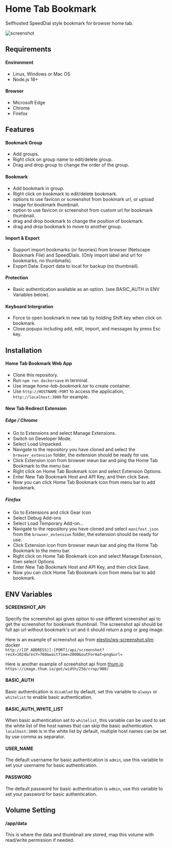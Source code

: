 # Home Tab Bookmark

Selfhosted SpeedDial style bookmark for browser home tab.

![screenshot](https://github.com/user-attachments/assets/d0d78c2d-e515-400e-a815-a646bf230b3e)

## Requirements

#### Environment
* Linux, Windows or Mac OS
* Node.js 18+

#### Browser
* Microsoft Edge
* Chrome
* Firefox

## Features

#### Bookmark Group
* Add groups.
* Right click on group name to edit/delete group.
* Drag and drop group to change the order of the group.

#### Bookmark
* Add bookmark in group.
* Right click on bookmark to edit/delete bookmark.
* options to use favicon or screenshot from bookmark url, or upload image for bookmark thumbnail.
* option to use favicon or screenshot from custom url for bookmark thumbnail.
* drag and drop bookmark to change the position of bookmark.
* drag and drop bookmark to move to another group.

#### Import & Export
* Support import bookmarks (or favories) from browser (Netscape Bookmark File) and SpeedDials. (Only import label and url for bookmarks, no thunbmails).
* Expprt Data: Export data to local for backup (no thumbnail).

#### Protection
* Basic authentication available as an option. (see BASIC_AUTH in ENV Variables below).

#### Keyboard Intergration
* Force to open bookmark in new tab by holding Shift key when click on bookmark.
* Close popups including add, edit, import, and messages by press Esc key.

## Installation
#### Home Tab Bookmark Web App
* Clone this repository.
* Run `npm run dockersave` in terminal.
* Use image *home-tab-bookmark.tar* to create container.
* Use `http://HOSTNAME:PORT` to access the application, `http://localhost:3000` for example.

#### New Tab Redirect Extension
##### Edge / Chrome
* Go to Extensions and select Manage Extensions.
* Switch on Developer Mode.
* Select Load Unpacked.
* Navigate to the repository you have cloned and select the `browser_extension` folder, the extension should be ready for use.
* Click Extension icon from browser meun bar and ping the Home Tab Bookmark to the menu bar.
* Right click on Home Tab Bookmark icon and select Extension Options.
* Enter New Tab Bookmark Host and API Key, and then click Save.
* Now you can click Home Tab Bookmark icon from menu bar to add bookmark.

##### Firefox
* Go to Extensions and click Gear Icon
* Select Debug Add-ons
* Select Load Temporary Add-on…
* Navigate to the repository you have cloned and select `manifest.json` from the `browser_extension` folder, the extension should be ready for use.
* Click Extension icon from browser meun bar and ping the Home Tab Bookmark to the menu bar.
* Right click on Home Tab Bookmark icon and select Manage Extension, then select Options
* Enter New Tab Bookmark Host and API Key, and then click Save.
* Now you can click Home Tab Bookmark icon from menu bar to add bookmark.

## ENV Variables

#### SCREENSHOT_API
Specify the screenshot api gives option to use different screenshot api to get the screenshot for bookmark thumbnail. The screenshot api should be full api url without bookmark's url and it should return a png or jpeg image.

Here is an example of screenshot api from [elestio/ws-screenshot.slim](https://hub.docker.com/r/elestio/ws-screenshot.slim) docker  
`http://[IP_ADDRESS]]:[PORT]/api/screenshot?resX=1024&resY=768&waitTime=2000&outFormat=png&url=`

Here is another example of screehshot api from [thum.io](https://www.thum.io)  
`https://image.thum.io/get/width/256/crop/900/`

#### BASIC_AUTH
Basic authentication is `disabled` by default, set this variable to `always` or `whitelist` to enable basic authentication.

#### BASIC_AUTH_WHITE_LIST
When basic authentication set to `whitelist`, this variable can be used to set the white list of the host names that can skip the basic authentication. `localhost:3000` is in the white list by default, multiple host names can be set by use comma as separator.

#### USER_NAME
The default username for basic authentication is `admin`, use this variable to set your username for basic authentication.

#### PASSWORD
The default password for basic authentication is `admin`, use this variable to set your password for basic authentication.

## Volume Setting

#### /app/data
This is where the data and thumbnail are stored, map this volume with read/write permission if needed.
